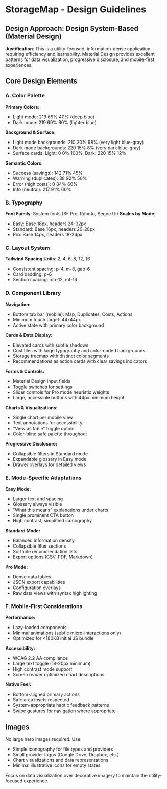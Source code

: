 # StorageMap - Design Guidelines

## Design Approach: Design System-Based (Material Design)
**Justification**: This is a utility-focused, information-dense application requiring efficiency and learnability. Material Design provides excellent patterns for data visualization, progressive disclosure, and mobile-first experiences.

## Core Design Elements

### A. Color Palette
**Primary Colors:**
- Light mode: 219 69% 40% (deep blue)
- Dark mode: 219 69% 60% (lighter blue)

**Background & Surface:**
- Light mode backgrounds: 210 20% 98% (very light blue-gray)
- Dark mode backgrounds: 220 15% 8% (very dark blue-gray)
- Surface cards: Light: 0 0% 100%, Dark: 220 15% 12%

**Semantic Colors:**
- Success (savings): 142 71% 45%
- Warning (duplicates): 38 92% 50%
- Error (high costs): 0 84% 60%
- Info (neutral): 217 91% 60%

### B. Typography
**Font Family**: System fonts (SF Pro, Roboto, Segoe UI)
**Scales by Mode:**
- Easy: Base 18px, headers 24-32px
- Standard: Base 16px, headers 20-28px
- Pro: Base 14px, headers 18-24px

### C. Layout System
**Tailwind Spacing Units**: 2, 4, 6, 8, 12, 16
- Consistent spacing: p-4, m-8, gap-6
- Card padding: p-6
- Section spacing: mb-12, mt-16

### D. Component Library

**Navigation:**
- Bottom tab bar (mobile): Map, Duplicates, Costs, Actions
- Minimum touch target: 44x44px
- Active state with primary color background

**Cards & Data Display:**
- Elevated cards with subtle shadows
- Cost tiles with large typography and color-coded backgrounds
- Storage treemap with distinct color segments
- Recommendations as action cards with clear savings indicators

**Forms & Controls:**
- Material Design input fields
- Toggle switches for settings
- Slider controls for Pro mode heuristic weights
- Large, accessible buttons with 44px minimum height

**Charts & Visualizations:**
- Single chart per mobile view
- Text annotations for accessibility
- "View as table" toggle option
- Color-blind safe palette throughout

**Progressive Disclosure:**
- Collapsible filters in Standard mode
- Expandable glossary in Easy mode
- Drawer overlays for detailed views

### E. Mode-Specific Adaptations

**Easy Mode:**
- Larger text and spacing
- Glossary always visible
- "What this means" explanations under charts
- Single prominent CTA button
- High contrast, simplified iconography

**Standard Mode:**
- Balanced information density
- Collapsible filter sections
- Sortable recommendation lists
- Export options (CSV, PDF, Markdown)

**Pro Mode:**
- Dense data tables
- JSON export capabilities
- Configuration overlays
- Raw data views with syntax highlighting

### F. Mobile-First Considerations

**Performance:**
- Lazy-loaded components
- Minimal animations (subtle micro-interactions only)
- Optimized for <180KB initial JS bundle

**Accessibility:**
- WCAG 2.2 AA compliance
- Large text toggle (18-20px minimum)
- High contrast mode support
- Screen reader optimized chart descriptions

**Native Feel:**
- Bottom-aligned primary actions
- Safe area insets respected
- System-appropriate haptic feedback patterns
- Swipe gestures for navigation where appropriate

## Images
No large hero images required. Use:
- Simple iconography for file types and providers
- Small provider logos (Google Drive, Dropbox, etc.)
- Chart visualizations and data representations
- Minimal illustrative icons for empty states

Focus on data visualization over decorative imagery to maintain the utility-focused experience.